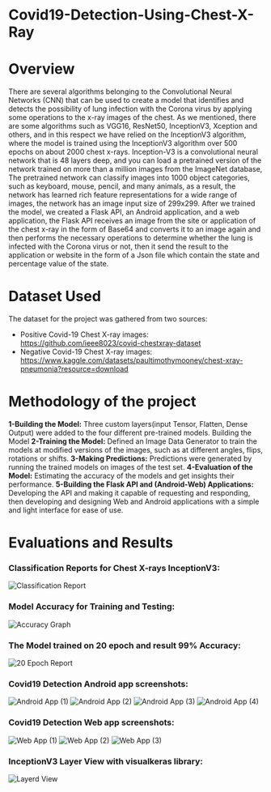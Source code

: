 # Covid19-Detection-Using-Chest-X-Ray
# Overview
There are several algorithms belonging to the Convolutional Neural Networks (CNN) that can be used to create a model that identifies and detects the possibility of lung infection with the Corona virus by applying some operations to the x-ray images of the chest.
As we mentioned, there are some algorithms such as VGG16, ResNet50, InceptionV3, Xception and others, and in this respect we have relied on the InceptionV3 algorithm, where the model is trained using the InceptionV3 algorithm over 500 epochs on about 2000 chest x-rays.
Inception-V3 is a convolutional neural network that is 48 layers deep, and you can load a pretrained version of the network trained on more than a million images from the ImageNet database, The pretrained network can classify images into 1000 object categories, such as keyboard, mouse, pencil, and many animals, as a result, the network has learned rich feature representations for a wide range of images, the network has an image input size of 299x299.
After we trained the model, we created a Flask API, an Android application, and a web application, the Flask API receives an image from the site or application of the chest x-ray in the form of Base64 and converts it to an image again and then performs the necessary operations to determine whether the lung is infected with the Corona virus or not, then it send the result to the application or website in the form of a Json file which contain the state and percentage value of the state.

# Dataset Used
The dataset for the project was gathered from two sources:

- Positive Covid-19 Chest X-ray images: https://github.com/ieee8023/covid-chestxray-dataset
- Negative Covid-19 Chest X-ray images: https://www.kaggle.com/datasets/paultimothymooney/chest-xray-pneumonia?resource=download


# Methodology of the project
**1-Building the Model:**
Three custom layers(input Tensor, Flatten, Dense Output) were added to the four different pre-trained models. Building the Model
**2-Training the Model:**
Defined an Image Data Generator to train the models at modified versions of the images, such as at different angles, flips, rotations or shifts.
**3-Making Predictions:**
Predictions were generated by running the trained models on images of the test set. 
**4-Evaluation of the Model:**
Estimating the accuracy of the models and get insights their performance.
**5-Building the Flask API and (Android-Web) Applications:**
Developing the API and making it capable of requesting and responding, then developing and designing Web and Android applications with a simple and light interface for ease of use.

# Evaluations and Results
  
### Classification Reports for Chest X-rays InceptionV3:  
![Classification Report](https://user-images.githubusercontent.com/58918060/172161110-632f2411-e3df-4fc6-8bfd-725f1763eca9.png)

### Model Accuracy for Training and Testing:
 ![Accuracy Graph](https://user-images.githubusercontent.com/58918060/172161114-f4c68581-6d76-4680-b19b-a3a0e8d0057d.png)

### The Model trained on 20 epoch and result 99% Accuracy:
 ![20 Epoch Report](https://user-images.githubusercontent.com/58918060/172161124-d37dabaf-e2cd-489b-8c39-8ac7957544a3.png)

### Covid19 Detection Android app screenshots:
![Android App  (1)](https://user-images.githubusercontent.com/58918060/172161253-1d5b9173-d227-4993-9d74-d56f3ab9decb.png)
![Android App  (2)](https://user-images.githubusercontent.com/58918060/172161259-e8b57430-5337-464c-9375-a0e3cedb18e8.png)
![Android App  (3)](https://user-images.githubusercontent.com/58918060/172161267-92cf732c-4753-4e45-b3c4-48820378480f.png)
![Android App  (4)](https://user-images.githubusercontent.com/58918060/172161270-d6da420b-68f1-4e9b-98a7-5053ff24b3f5.png)

### Covid19 Detection Web app screenshots:
![Web App (1)](https://user-images.githubusercontent.com/58918060/172161237-b4a6b293-8034-4bec-b50b-8f3c77654864.jpg)
![Web App (2)](https://user-images.githubusercontent.com/58918060/172161241-0bdd04ad-7623-48ca-951e-6b8cbcd62b66.jpg)
![Web App (3)](https://user-images.githubusercontent.com/58918060/172161244-8ee173e4-3657-4598-8da8-b0e2bd90d7a2.jpg)

### InceptionV3 Layer View with visualkeras library:
![Layerd View](https://user-images.githubusercontent.com/58918060/172161210-2ff32ec1-4668-4828-8641-679d936d5fff.jpg)


